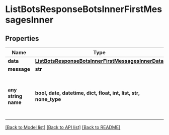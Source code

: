 # ListBotsResponseBotsInnerFirstMessagesInner


## Properties
Name | Type | Description | Notes
------------ | ------------- | ------------- | -------------
**data** | [**ListBotsResponseBotsInnerFirstMessagesInnerData**](ListBotsResponseBotsInnerFirstMessagesInnerData.md) |  | [optional] 
**message** | **str** |  | [optional] 
**any string name** | **bool, date, datetime, dict, float, int, list, str, none_type** | any string name can be used but the value must be the correct type | [optional]

[[Back to Model list]](../README.md#documentation-for-models) [[Back to API list]](../README.md#documentation-for-api-endpoints) [[Back to README]](../README.md)


